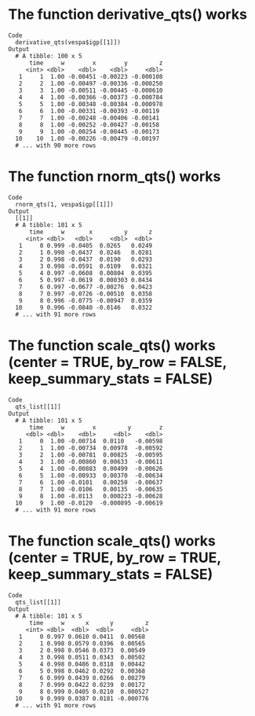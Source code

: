 # The function derivative_qts() works

    Code
      derivative_qts(vespa$igp[[1]])
    Output
      # A tibble: 100 x 5
          time     w        x        y         z
         <int> <dbl>    <dbl>    <dbl>     <dbl>
       1     1  1.00 -0.00451 -0.00223 -0.000108
       2     2  1.00 -0.00497 -0.00336 -0.000250
       3     3  1.00 -0.00511 -0.00445 -0.000610
       4     4  1.00 -0.00366 -0.00373 -0.000784
       5     5  1.00 -0.00348 -0.00384 -0.000978
       6     6  1.00 -0.00331 -0.00393 -0.00119 
       7     7  1.00 -0.00248 -0.00406 -0.00141 
       8     8  1.00 -0.00252 -0.00427 -0.00158 
       9     9  1.00 -0.00254 -0.00445 -0.00173 
      10    10  1.00 -0.00226 -0.00479 -0.00197 
      # ... with 90 more rows

# The function rnorm_qts() works

    Code
      rnorm_qts(1, vespa$igp[[1]])
    Output
      [[1]]
      # A tibble: 101 x 5
          time     w       x         y      z
         <int> <dbl>   <dbl>     <dbl>  <dbl>
       1     0 0.999 -0.0405  0.0265   0.0249
       2     1 0.998 -0.0437  0.0246   0.0281
       3     2 0.998 -0.0437  0.0190   0.0293
       4     3 0.998 -0.0591  0.0109   0.0321
       5     4 0.997 -0.0608  0.00804  0.0395
       6     5 0.997 -0.0619  0.000303 0.0434
       7     6 0.997 -0.0677 -0.00276  0.0423
       8     7 0.997 -0.0726 -0.00510  0.0358
       9     8 0.996 -0.0775 -0.00947  0.0359
      10     9 0.996 -0.0840 -0.0146   0.0322
      # ... with 91 more rows
      

# The function scale_qts() works (center = TRUE, by_row = FALSE, keep_summary_stats = FALSE)

    Code
      qts_list[[1]]
    Output
      # A tibble: 101 x 5
          time     w        x         y        z
         <dbl> <dbl>    <dbl>     <dbl>    <dbl>
       1     0  1.00 -0.00714  0.0110   -0.00598
       2     1  1.00 -0.00734  0.00978  -0.00592
       3     2  1.00 -0.00781  0.00825  -0.00595
       4     3  1.00 -0.00860  0.00633  -0.00611
       5     4  1.00 -0.00883  0.00499  -0.00626
       6     5  1.00 -0.00933  0.00370  -0.00634
       7     6  1.00 -0.0101   0.00250  -0.00637
       8     7  1.00 -0.0106   0.00135  -0.00635
       9     8  1.00 -0.0113   0.000223 -0.00628
      10     9  1.00 -0.0120  -0.000895 -0.00619
      # ... with 91 more rows

# The function scale_qts() works (center = TRUE, by_row = TRUE, keep_summary_stats = FALSE)

    Code
      qts_list[[1]]
    Output
      # A tibble: 101 x 5
          time     w      x      y         z
         <int> <dbl>  <dbl>  <dbl>     <dbl>
       1     0 0.997 0.0610 0.0411  0.00568 
       2     1 0.998 0.0579 0.0396  0.00565 
       3     2 0.998 0.0546 0.0373  0.00549 
       4     3 0.998 0.0511 0.0343  0.00502 
       5     4 0.998 0.0486 0.0318  0.00442 
       6     5 0.998 0.0462 0.0292  0.00368 
       7     6 0.999 0.0439 0.0266  0.00279 
       8     7 0.999 0.0422 0.0239  0.00172 
       9     8 0.999 0.0405 0.0210  0.000527
      10     9 0.999 0.0387 0.0181 -0.000776
      # ... with 91 more rows

